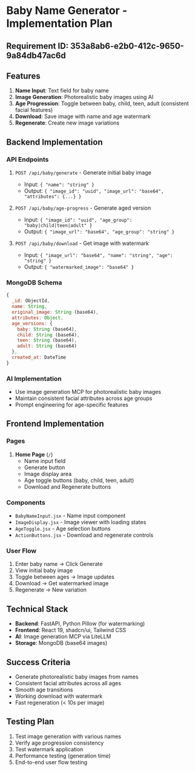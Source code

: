 # Baby Name Generator - Implementation Plan

## Requirement ID: 353a8ab6-e2b0-412c-9650-9a84db47ac6d

## Features
1. **Name Input**: Text field for baby name
2. **Image Generation**: Photorealistic baby images using AI
3. **Age Progression**: Toggle between baby, child, teen, adult (consistent facial features)
4. **Download**: Save image with name and age watermark
5. **Regenerate**: Create new image variations

## Backend Implementation

### API Endpoints
1. `POST /api/baby/generate` - Generate initial baby image
   - Input: `{ "name": "string" }`
   - Output: `{ "image_id": "uuid", "image_url": "base64", "attributes": {...} }`

2. `POST /api/baby/age-progress` - Generate aged version
   - Input: `{ "image_id": "uuid", "age_group": "baby|child|teen|adult" }`
   - Output: `{ "image_url": "base64", "age_group": "string" }`

3. `POST /api/baby/download` - Get image with watermark
   - Input: `{ "image_url": "base64", "name": "string", "age": "string" }`
   - Output: `{ "watermarked_image": "base64" }`

### MongoDB Schema
```javascript
{
  _id: ObjectId,
  name: String,
  original_image: String (base64),
  attributes: Object,
  age_versions: {
    baby: String (base64),
    child: String (base64),
    teen: String (base64),
    adult: String (base64)
  },
  created_at: DateTime
}
```

### AI Implementation
- Use image generation MCP for photorealistic baby images
- Maintain consistent facial attributes across age groups
- Prompt engineering for age-specific features

## Frontend Implementation

### Pages
1. **Home Page** (`/`)
   - Name input field
   - Generate button
   - Image display area
   - Age toggle buttons (baby, child, teen, adult)
   - Download and Regenerate buttons

### Components
- `BabyNameInput.jsx` - Name input component
- `ImageDisplay.jsx` - Image viewer with loading states
- `AgeToggle.jsx` - Age selection buttons
- `ActionButtons.jsx` - Download and regenerate controls

### User Flow
1. Enter baby name → Click Generate
2. View initial baby image
3. Toggle between ages → Image updates
4. Download → Get watermarked image
5. Regenerate → New variation

## Technical Stack
- **Backend**: FastAPI, Python Pillow (for watermarking)
- **Frontend**: React 19, shadcn/ui, Tailwind CSS
- **AI**: Image generation MCP via LiteLLM
- **Storage**: MongoDB (base64 images)

## Success Criteria
- Generate photorealistic baby images from names
- Consistent facial attributes across all ages
- Smooth age transitions
- Working download with watermark
- Fast regeneration (< 10s per image)

## Testing Plan
1. Test image generation with various names
2. Verify age progression consistency
3. Test watermark application
4. Performance testing (generation time)
5. End-to-end user flow testing